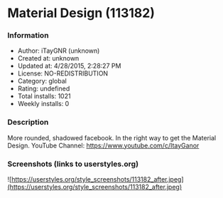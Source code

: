 # Material Design (113182)

### Information
- Author: iTayGNR (unknown)
- Created at: unknown
- Updated at: 4/28/2015, 2:28:27 PM
- License: NO-REDISTRIBUTION
- Category: global
- Rating: undefined
- Total installs: 1021
- Weekly installs: 0


### Description
More rounded, shadowed facebook. In the right way to get the Material Design.
YouTube Channel: https://www.youtube.com/c/ItayGanor


### Screenshots (links to userstyles.org)
![https://userstyles.org/style_screenshots/113182_after.jpeg](https://userstyles.org/style_screenshots/113182_after.jpeg)



